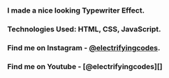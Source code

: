 ### I made a nice looking Typewriter Effect.

### Technologies Used: HTML, CSS, JavaScript.

### Find me on Instagram - [@electrifyingcodes][Instagram].
### Find me on Youtube - [@electrifyingcodes][]

[Instagram]: https://www.instagram.com/electrifyingcodes